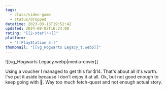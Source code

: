 ```yaml
---
tags:
  - class/video-game
  - status/dropped
datetime: 2023-03-13T19:52:42
updated: 2024-08-02T16:24:00
rating: "[[2-star|⭐️⭐️]]"
platform:
  - "[[PlayStation 5]]"
thumbnail: "[[vg_Hogwarts Legacy_t.webp]]"
---
```

![[vg_Hogwarts Legacy.webp|media-cover]]

Using a voucher I managed to get this for $14. That's about all it's worth. I've put it aside because I don't enjoy it at all. Ok, but not good enough to keep going with 🤷. Way too much fetch-quest and not enough actual story.